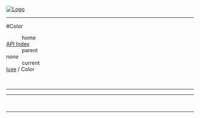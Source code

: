 
[![Logo](../../images/logo.png)](../../index.html)

---

#Color


&emsp;&emsp;&emsp;home   
[API Index](../../api/index.html#luxe)   
&emsp;&emsp;&emsp;parent    
_none_   
&emsp;&emsp;&emsp;current    
[luxe](./) / Color

<br/>

---




---



&nbsp;
&nbsp;
&nbsp;

---  


&nbsp;   
&nbsp;   